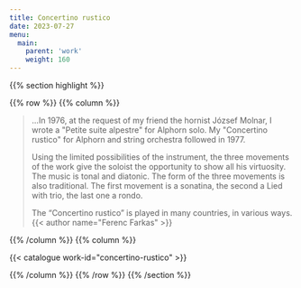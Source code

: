 ```yaml
---
title: Concertino rustico
date: 2023-07-27
menu:
  main:
    parent: 'work'
    weight: 160
---
```


{{% section highlight %}}

{{% row %}}
{{% column %}}

> ...In 1976, at the request of my friend the hornist József Molnar, 
> I wrote a "Petite suite alpestre" for Alphorn solo. My "Concertino rustico" 
> for Alphorn and string orchestra followed in 1977.
>
> Using the limited possibilities of the instrument, the three movements 
> of the work give the soloist the opportunity to show all his virtuosity. 
> The music is tonal and diatonic. The form of the three movements is also 
> traditional. The first movement is a sonatina, the second a Lied with trio, 
> the last one a rondo.
>
> The “Concertino rustico” is played in many countries, in various ways.
> {{< author name="Ferenc Farkas" >}}

{{% /column %}}
{{% column %}}


{{< catalogue work-id="concertino-rustico" >}}

{{% /column %}}
{{% /row %}}
{{% /section %}}